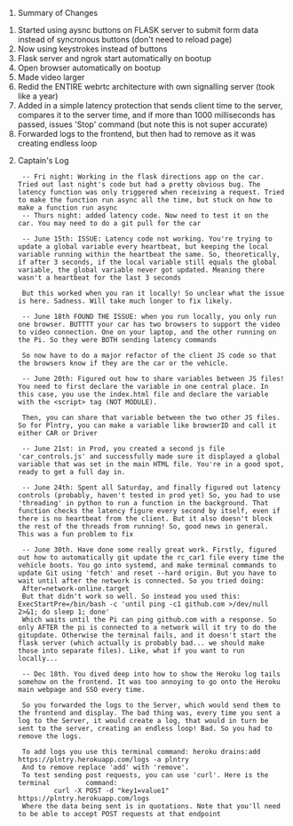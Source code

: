 1. Summary of Changes

1) Started using aysnc buttons on FLASK server to submit form data instead of syncronous buttons (don't need to reload page)
2) Now using keystrokes instead of buttons
3) Flask server and ngrok start automatically on bootup
4) Open browser automatically on bootup
5) Made video larger
6) Redid the ENTIRE webrtc architecture with own signalling server (took like a year)
7) Added in a simple latency protection that sends client time to the server, compares it to the server time, and if more than 1000 milliseconds has passed, issues 'Stop' command (but note this is not super accurate)
8) Forwarded logs to the frontend, but then had to remove as it was creating endless loop


2. Captain's Log

        -- Fri night: Working in the flask directions app on the car. Tried out last night's code but had a pretty obvious bug. The latency function was only triggered when receiving a request. Tried to make the function run async all the time, but stuck on how to make a function run async
        -- Thurs night: added latency code. Now need to test it on the car. You may need to do a git pull for the car

        -- June 15th: ISSUE: Latency code not working. You're trying to update a global variable every heartbeat, but keeping the local variable running within the heartbeat the same. So, theoretically, if after 3 seconds, if the local variable still equals the global variable, the global variable never got updated. Meaning there wasn't a heartbeat for the last 3 seconds

        But this worked when you ran it locally! So unclear what the issue is here. Sadness. Will take much longer to fix likely. 

        -- June 18th FOUND THE ISSUE: when you run locally, you only run one browser. BUTTTT your car has two browsers to support the video to video connection. One on your laptop, and the other running on the Pi. So they were BOTH sending latency commands

        So now have to do a major refactor of the client JS code so that the browsers know if they are the car or the vehicle. 

        -- June 20th: Figured out how to share variables between JS files! You need to first declare the variable in one central place. In this case, you use the index.html file and declare the variable with the <script> tag (NOT MODULE). 

        Then, you can share that variable between the two other JS files. So for Plntry, you can make a variable like browserID and call it either CAR or Driver

        -- June 21st: in Prod, you created a second js file 'car_controls.js' and successfully made sure it displayed a global variable that was set in the main HTML file. You're in a good spot, ready to get a full day in.

        -- June 24th: Spent all Saturday, and finally figured out latency controls (probably, haven't tested in prod yet) So, you had to use 'threading' in python to run a function in the background. That function checks the latency figure every second by itself, even if there is no heartbeat from the client. But it also doesn't block the rest of the threads from running! So, good news in general. This was a fun problem to fix

        -- June 30th. Have done some really great work. Firstly, figured out how to automatically git update the rc_car1 file every time the vehicle boots. You go into systemd, and make terminal commands to update Git using 'fetch' and reset --hard origin. But you have to wait until after the network is connected. So you tried doing:
        After=network-online.target
        But that didn't work so well. So instead you used this: ExecStartPre=/bin/bash -c 'until ping -c1 github.com >/dev/null 2>&1; do sleep 1; done'
        Which waits until the Pi can ping github.com with a response. So only AFTER the pi is connected to a network will it try to do the gitupdate. Otherwise the terminal fails, and it doesn't start the flask server (which actually is probably bad... we should make those into separate files). Like, what if you want to run locally...

        -- Dec 18th. You dived deep into how to show the Heroku log tails somehow on the frontend. It was too annoying to go onto the Heroku main webpage and SSO every time. 

        So you forwarded the logs to the Server, which would send them to the frontend and display. The bad thing was, every time you sent a log to the Server, it would create a log, that would in turn be sent to the server, creating an endless loop! Bad. So you had to remove the logs.

        To add logs you use this terminal command: heroku drains:add https://plntry.herokuapp.com/logs -a plntry
        And to remove replace 'add' with 'remove'.
        To test sending post requests, you can use 'curl'. Here is the terminal         command: 
                curl -X POST -d "key1=value1" https://plntry.herokuapp.com/logs
        Where the data being sent is in quotations. Note that you'll need to be able to accept POST requests at that endpoint